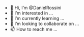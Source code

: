 - 👋 Hi, I’m @DanielRossini
- 👀 I’m interested in ...
- 🌱 I’m currently learning ...
- 💞️ I’m looking to collaborate on ...
- 📫 How to reach me ...

<!---
DanielRossini/DanielRossini is a ✨ special ✨ repository because its `README.md` (this file) appears on your GitHub profile.
You can click the Preview link to take a look at your changes.
--->
